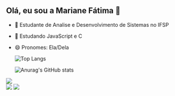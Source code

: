 ## Olá, eu sou a Mariane Fátima 👋

- 🔭 Estudante de Analise e Desenvolvimento de Sistemas no IFSP
- 🌱 Estudando JavaScript e C
- 😄 Pronomes: Ela/Dela

  ![Top Langs](https://github-readme-stats.vercel.app/api/top-langs/?username=devmariane&layout=donut&theme=dracula&locale=pt-br)

  ![Anurag's GitHub stats](https://github-readme-stats.vercel.app/api?username=devmariane&show_icons=true&theme=dracula&locale=pt-br)

<div> 
  <a style="display: block; margin-left:10px href="https://www.instagram.com/mariane.fatima.1/" target="_blank"><img src="https://img.shields.io/badge/-Instagram-%23E4405F?style=for-the-badge&logo=instagram&logoColor=white" target="_blank"></a> 
  <a href = "mailto:marianefatima00@gmail.com"><img src="https://img.shields.io/badge/-Gmail-%23333?style=for-the-badge&logo=gmail&logoColor=white" target="_blank"></a>
  <a href="https://www.linkedin.com/in/mariane-f%C3%A1tima-236777234/" target="_blank"><img src="https://img.shields.io/badge/-LinkedIn-%230077B5?style=for-the-badge&logo=linkedin&logoColor=white" target="_blank"></a> 
  
</div>


